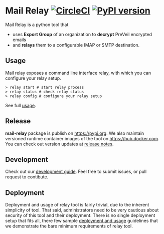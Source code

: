 # Mail Relay [![CircleCI](https://circleci.com/gh/samantehrani/mail-relay.svg?style=shield&circle-token=3af48550b9a47883ad9f13b1060ddf6a3fa1ac41)](https://circleci.com/gh/samantehrani/mail-relay) [![PyPI version](https://badge.fury.io/py/mail-relay.svg)](https://badge.fury.io/py/mail-relay)

Mail Relay is a python tool that
*   uses **Export Group** of an organization to **decrypt** PreVeil encrypted emails
*   and **relays** them to a configurable IMAP or SMTP destination.



## Usage

Mail relay exposes a command line interface relay, with which you can configure your relay setup.

```shell
> relay start # start relay process
> relay status # check relay status
> relay config # configure your relay setup
```

See full [usage](./docs/usage.md).



## Release

**mail-relay** package is publish on https://pypi.org.
We also maintain versioned runtime container images of the tool on https://hub.docker.com.
You can check out version updates at [release notes](./docs/release_notes.md).



## Development

Check out our [development guide](./docs/development.md). Feel free to submit issues, or pull request to contibute.



## Deployment

Deployment and usage of relay tool is fairly trivial, due to the inherent simplicity of tool. That said, administrators need to be very cautious about security of this tool and their deployment. There is no single deployment setup that fits all, there few sample [deployment and usage](./docs/deployment.md) guidelines that we demonstrate the bare minimum requirements of relay tool.